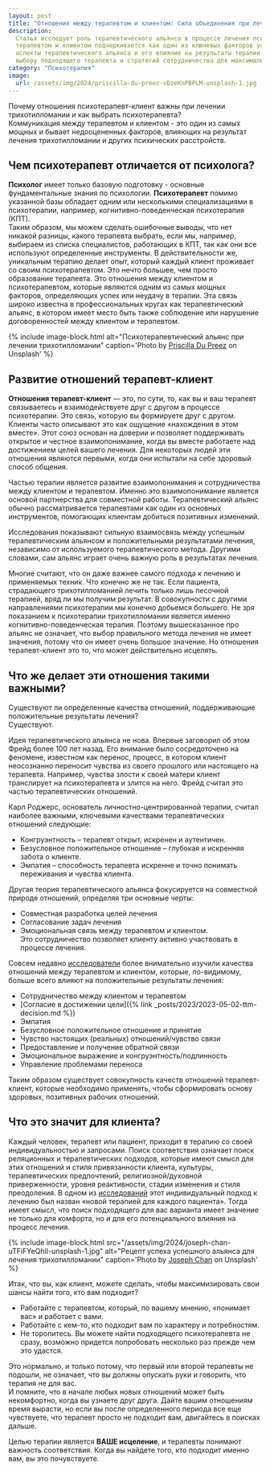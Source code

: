 ```yaml
---
layout: post
title: "Отношения между терапевтом и клиентом: Сила объединения при лечении трихотилломании"
description:
  Статья исследует роль терапевтического альянса в процессе лечения психических расстройств. Важность связи между
  терапевтом и клиентом подчеркивается как один из ключевых факторов успешного исцеления. Авторы обсуждают различные
  аспекты терапевтического альянса и его влияние на результаты терапии. Кроме того, предоставляются рекомендации по
  выбору подходящего терапевта и стратегий сотрудничества для максимальной эффективности лечения.
category: "Психотерапия"
image:
  url: /assets/img/2024/priscilla-du-preez-vDzeKnPBPLM-unsplash-1.jpg
---
```


Почему отношения психотерапевт-клиент важны при лечении трихотилломании и как выбрать психотерапевта?  
Коммуникация между терапевтом и клиентом - это один из самых мощных и бывает недооцененных факторов, 
влияющих на результат лечения трихотилломании и других психических расстройств.

## Чем психотерапевт отличается от психолога?

**Психолог** имеет только базовую подготовку - основные фундаментальные знания по психологии.
**Психотерапевт** помимо указанной базы обладает одним или несколькими специализациями в психотерапии, 
например, когнитивно-поведенческая психотерапия (КПТ).  
Таким образом, мы можем сделать ошибочные выводы, что нет никакой разницы, какого терапевта выбрать, 
если мы, например, выбираем из списка специалистов, работающих в КПТ, так как они все используют определенные инструменты.
В действительности же, уникальным терапию делает опыт, который каждый клиент проживает со своим психотерапевтом. 
Это нечто большее, чем просто образование терапевта. Это отношения между клиентом и психотерапевтом, 
которые являются одним из самых мощных факторов, определяющих успех или неудачу в терапии. 
Эта связь широко известна в профессиональных кругах как терапевтический альянс, 
в котором имеет место быть также соблюдение или нарушение договоренностей между клиентом и терапевтом.

{% include image-block.html
alt="Психотерапевтический альянс при лечении трихотилломании"
caption='Photo by <a href="https://unsplash.com/@priscilladupreez" rel="nofollow">Priscilla Du Preez</a> on Unsplash'
%}

## Развитие отношений терапевт-клиент

**Отношения терапевт-клиент** — это, по сути, то, как вы и ваш терапевт связываетесь и взаимодействуете 
друг с другом в процессе психотерапии. Это связь, которую вы формируете друг с другом. Клиенты часто 
описывают это как ощущение «нахождения в этом вместе». Этот союз основан на доверии и позволяет поддерживать 
открытое и честное взаимопонимание, когда вы вместе работаете над достижением целей вашего лечения. 
Для некоторых людей эти отношения являются первыми, когда они испытали на себе здоровый способ общения.

Частью терапии является развитие взаимопонимания и сотрудничества между клиентом и терапевтом. Именно это 
взаимопонимание является основой партнерства для совместной работы. Терапевтический альянс обычно 
рассматривается терапевтами как один из основных инструментов, помогающих клиентам добиться позитивных изменений.

Исследования показывают сильную взаимосвязь между успешным терапевтическим альянсом и положительными 
результатами лечения, независимо от используемого терапевтического метода. Другими словами, сам альянс 
играет очень важную роль в результатах лечения.  

Многие считают, что он даже важнее самого подхода к лечению и применяемых техник. Что конечно 
же не так. Если пациента, страдающего трихотилломанией лечить только лишь песочной терапией, вряд 
ли мы получим результат. В совокупности с другими направлениями психотерапии мы конечно добьемся 
большего. Не зря показанием к психотерапии трихотилломании является именно когнитивно-поведенческая терапия.
Поэтому вышесказанное про альянс не означает, что выбор правильного метода лечения не имеет значения, 
потому что он имеет очень большое значение. Но отношения терапевт-клиент это то, что может действительно исцелять.

## Что же делает эти отношения такими важными?

Существуют ли определенные качества отношений, поддерживающие положительные результаты лечения?  
Существуют.

Идея терапевтического альянса не нова. Впервые заговорил об этом Фрейд более 100 лет назад. 
Его внимание было сосредоточено на феномене, известном как перенос, процесс, в котором клиент неосознанно 
переносит чувства из своего прошлого  или настоящего на терапевта. Например, чувства злости к своей 
матери клиент транслирует на психотерапевта и злится на него. Фрейд считал это частью терапевтических отношений.

Карл Роджерс, основатель личностно-центрированной терапии, считал наиболее важными, ключевыми качествами 
терапевтических отношений следующие:  
- Конгруэнтность – терапевт открыт, искренен и аутентичен. 
- Безусловное положительное отношение – глубокая и искренняя забота о клиенте.
- Эмпатия – способность терапевта искренне и точно понимать переживания и чувства клиента.

Другая теория терапевтического альянса фокусируется на совместной природе отношений, определяя три основные черты:  
- Совместная разработка целей лечения
- Согласование задач лечения
- Эмоциональная связь между терапевтом и клиентом.  
Это сотрудничество позволяет клиенту активно участвовать в процессе лечения.

Совсем недавно <a href="https://pubmed.ncbi.nlm.nih.gov/30335448/" rel="nofollow">исследователи</a> более 
внимательно изучили качества отношений между терапевтом и клиентом, 
которые, по-видимому, больше всего влияют на положительные результаты лечения:
- Сотрудничество между клиентом и терапевтом
- [Согласие в достижении цели]({% link _posts/2023/2023-05-02-ttm-decision.md %})
- Эмпатия
- Безусловное положительное отношение и принятие
- Чувство настоящих (реальных) отношений/чувство связи
- Предоставление и получение обратной связи
- Эмоциональное выражение и конгруэнтность/подлинность
- Управление проблемами переноса

Таким образом существует совокупность качеств отношений терапевт-клиент, которые необходимо применять, 
чтобы сформировать основу здоровых, позитивных рабочих отношений.

## Что это значит для клиента?   
Каждый человек, терапевт или пациент, приходит в терапию со своей индивидуальностью и запросами. 
Поиск соответствия означает поиск реляционных и терапевтических подходов, которые имеют смысл для этих 
отношений и стиля привязанности клиента, культуры, терапевтических предпочтений, религиозной/духовной приверженности, 
уровня реактивности, стадии изменения и стиля преодоления.
В одном из <a href="https://onlinelibrary.wiley.com/doi/10.1002/jclp.22678" rel="nofollow">исследований</a> этот 
индивидуальный подход к лечению был назван «новой терапией для каждого пациента». Тогда имеет смысл, что поиск 
подходящего для вас варианта имеет значение не только для комфорта, но и для его потенциального влияния на процесс лечения.

{% include image-block.html
src="/assets/img/2024/joseph-chan-uTFiFYeQhlI-unsplash-1.jpg"
alt="Рецепт успеха успешного альянса для лечения трихотилломании"
caption='Photo by <a href="https://unsplash.com/@yulokchan" rel="nofollow">Joseph Chan</a> on Unsplash'
%}

Итак, что вы, как клиент, можете сделать, чтобы максимизировать свои шансы найти того, кто вам подходит?

- Работайте с терапевтом, который, по вашему мнению, «понимает вас» и работает с вами.
- Работайте с кем-то, кто подходит вам по характеру и потребностям.
- Не торопитесь. Вы можете найти подходящего психотерапевта не сразу, возможно придется попробовать несколько раз прежде чем это удастся.  

Это нормально, и только потому, что первый или второй терапевты не подошли, не означает, что вы должны опускать руки и говорить, что терапия не для вас.  
И помните, что в начале любых новых отношений может быть некомфортно, когда вы узнаете друг друга. 
Дайте вашим отношениям время вырасти, но если вы после определенного периода все еще чувствуете, что 
терапевт просто не подходит вам,  двигайтесь в поисках дальше. 

Целью терапии является **ВАШЕ исцеление**, и терапевты понимают важность соответствия. Когда вы найдете 
того, кто подходит именно вам, вы это почувствуете.